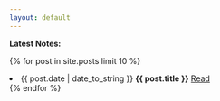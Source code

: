```yaml
---
layout: default
---
```


<b>Latest Notes: </b>

{% for post in site.posts limit 10 %}
<li>
    {{ post.date | date_to_string }}
    <b>{{ post.title }}</b>
    <a href="{{ post.url }}"> Read </a>
</li>
{% endfor %}
